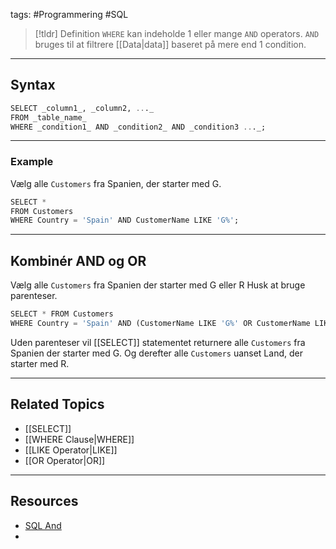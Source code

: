 tags: #Programmering #SQL

> [!tldr] Definition
> `WHERE` kan indeholde 1 eller mange `AND` operators.
> `AND` bruges til at filtrere [[Data|data]] baseret på mere end 1 condition.

---

## Syntax
```SQL
SELECT _column1_, _column2, ..._  
FROM _table_name_  
WHERE _condition1_ AND _condition2_ AND _condition3 ..._;
```

---

### Example
Vælg alle `Customers` fra Spanien, der starter med G.
```SQL
SELECT *  
FROM Customers  
WHERE Country = 'Spain' AND CustomerName LIKE 'G%';
```

---

## Kombinér AND og OR
Vælg alle `Customers` fra Spanien der starter med G eller R
Husk at bruge parenteser.
```SQL
SELECT * FROM Customers  
WHERE Country = 'Spain' AND (CustomerName LIKE 'G%' OR CustomerName LIKE 'R%');
```

Uden parenteser vil [[SELECT]] statementet returnere alle `Customers` fra Spanien der starter med G. Og derefter alle `Customers` uanset Land, der starter med R.

---

## Related Topics
- [[SELECT]]
- [[WHERE Clause|WHERE]]
- [[LIKE Operator|LIKE]]
- [[OR Operator|OR]]

---

## Resources
- [SQL And](https://www.w3schools.com/sql/sql_and.asp)
- 
